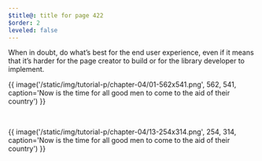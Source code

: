 ```yaml
---
$title@: title for page 422
$order: 2
leveled: false
---
```


When in doubt, do what’s best for the end user experience, even if it means that it’s harder for the page creator to build or for the library developer to implement.

{{ image('/static/img/tutorial-p/chapter-04/01-562x541.png', 562, 541, caption='Now is the time for all good men to come to the aid of their country') }}

<br>

{{ image('/static/img/tutorial-p/chapter-04/13-254x314.png', 254, 314, caption='Now is the time for all good men to come to the aid of their country') }}
